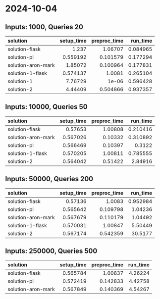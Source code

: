 # 2024-10-04

## Inputs: 1000, Queries 20

| solution           |   setup_time |   preproc_time |   run_time |
|:-------------------|-------------:|---------------:|-----------:|
| solution-flask     |     1.237    |       1.06707  |   0.084965 |
| solution-pl        |     0.559192 |       0.101579 |   0.177294 |
| solution-aron-mark |     1.85072  |       0.100964 |   0.177831 |
| solution-1-flask   |     0.574137 |       1.0081   |   0.265104 |
| solution-1         |     7.76729  |       1e-06    |   0.596428 |
| solution-2         |     4.44409  |       0.504866 |   0.937357 |

## Inputs: 10000, Queries 50

| solution           |   setup_time |   preproc_time |   run_time |
|:-------------------|-------------:|---------------:|-----------:|
| solution-flask     |     0.57653  |        1.00808 |   0.210416 |
| solution-aron-mark |     0.567026 |        0.10332 |   0.310892 |
| solution-pl        |     0.566469 |        0.10397 |   0.3122   |
| solution-1-flask   |     0.570205 |        1.00811 |   0.785555 |
| solution-2         |     0.564042 |        0.51422 |   2.84916  |

## Inputs: 50000, Queries 200

| solution           |   setup_time |   preproc_time |   run_time |
|:-------------------|-------------:|---------------:|-----------:|
| solution-flask     |     0.57136  |       1.0083   |   0.952984 |
| solution-pl        |     0.565642 |       0.109798 |   1.04236  |
| solution-aron-mark |     0.567679 |       0.110179 |   1.04492  |
| solution-1-flask   |     0.570031 |       1.00847  |   5.50449  |
| solution-2         |     0.567174 |       0.542359 |  30.5177   |

## Inputs: 250000, Queries 500

| solution           |   setup_time |   preproc_time |   run_time |
|:-------------------|-------------:|---------------:|-----------:|
| solution-flask     |     0.565784 |       1.00837  |    4.26224 |
| solution-pl        |     0.572419 |       0.142833 |    4.42758 |
| solution-aron-mark |     0.567849 |       0.140369 |    4.54267 |